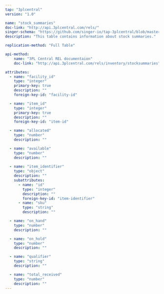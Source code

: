 ```yaml
---
tap: "3plcentral"
version: "1.0"

name: "stock_summaries"
doc-link: "http://api.3plcentral.com/rels/"
singer-schema: "https://github.com/singer-io/tap-3plcentral/blob/master/tap_3plcentral/schemas/stock_summaries.json"
description: "This table contains information about stock summaries."

replication-method: "Full Table"

api-method:
    name: "3PL Central REL documentaion"
    doc-link: "http://api.3plcentral.com/rels/inventory/stocksummaries"

attributes:
  - name: "facility_id"
    type: "integer"
    primary-key: true
    description: ""
    foreign-key-id: "facility-id"

  - name: "item_id"
    type: "integer"
    primary-key: true
    description: ""
    foreign-key-id: "item-id"

  - name: "allocated"
    type: "number"
    description: ""

  - name: "available"
    type: "number"
    description: ""
  
  - name: "item_identifier"
    type: "object"
    description: ""
    subattributes:
      - name: "id"
        type: "integer"
        description: ""
        foreign-key-id: "item-identifier"
      - name: "sku"
        type: "string"
        description: ""

  - name: "on_hand"
    type: "number"
    description: ""

  - name: "on_hold"
    type: "number"
    description: ""

  - name: "qualifier"
    type: "string"
    description: ""

  - name: "total_received"
    type: "number"
    description: ""
---
```

